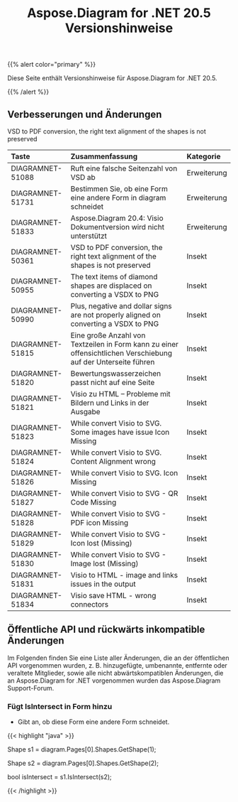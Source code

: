 ﻿---
title: Aspose.Diagram for .NET 20.5 Versionshinweise
type: docs
weight: 30
url: /de/net/aspose-diagram-for-net-20-5-release-notes/
---
{{% alert color="primary" %}} 

Diese Seite enthält Versionshinweise für Aspose.Diagram for .NET 20.5.

{{% /alert %}} 
## **Verbesserungen und Änderungen**
VSD to PDF conversion, the right text alignment of the shapes is not preserved

|**Taste**|**Zusammenfassung**|**Kategorie**|
|:- |:- |:- |
|DIAGRAMNET-51088|Ruft eine falsche Seitenzahl von VSD ab|Erweiterung|
|DIAGRAMNET-51731|Bestimmen Sie, ob eine Form eine andere Form in diagram schneidet|Erweiterung|
|DIAGRAMNET-51833|Aspose.Diagram 20.4: Visio Dokumentversion wird nicht unterstützt|Erweiterung|
|DIAGRAMNET-50361|VSD to PDF conversion, the right text alignment of the shapes is not preserved|Insekt|
|DIAGRAMNET-50955|The text items of diamond shapes are displaced on converting a VSDX to PNG|Insekt|
|DIAGRAMNET-50990|Plus, negative and dollar signs are not properly aligned on converting a VSDX to PNG|Insekt|
|DIAGRAMNET-51815|Eine große Anzahl von Textzeilen in Form kann zu einer offensichtlichen Verschiebung auf der Unterseite führen|Insekt|
|DIAGRAMNET-51820|Bewertungswasserzeichen passt nicht auf eine Seite|Insekt|
|DIAGRAMNET-51821|Visio zu HTML – Probleme mit Bildern und Links in der Ausgabe|Insekt|
|DIAGRAMNET-51823|While convert Visio to SVG. Some images have issue Icon Missing|Insekt|
|DIAGRAMNET-51824|While convert Visio to SVG. Content Alignment wrong|Insekt|
|DIAGRAMNET-51826|While convert Visio to SVG. Icon Missing|Insekt|
|DIAGRAMNET-51827|While convert Visio to SVG - QR Code Missing|Insekt|
|DIAGRAMNET-51828|While convert Visio to SVG - PDF icon Missing|Insekt|
|DIAGRAMNET-51829|While convert Visio to SVG - Icon lost (Missing)|Insekt|
|DIAGRAMNET-51830|While convert Visio to SVG - Image lost (Missing)|Insekt|
|DIAGRAMNET-51831|Visio to HTML - image and links issues in the output|Insekt|
|DIAGRAMNET-51834|Visio save HTML - wrong connectors|Insekt|

## **Öffentliche API und rückwärts inkompatible Änderungen**
Im Folgenden finden Sie eine Liste aller Änderungen, die an der öffentlichen API vorgenommen wurden, z. B. hinzugefügte, umbenannte, entfernte oder veraltete Mitglieder, sowie alle nicht abwärtskompatiblen Änderungen, die an Aspose.Diagram for .NET vorgenommen wurden das Aspose.Diagram Support-Forum.
### **Fügt IsIntersect in Form hinzu**
- Gibt an, ob diese Form eine andere Form schneidet.

{{< highlight "java" >}}

Shape s1 = diagram.Pages[0].Shapes.GetShape(1);

Shape s2 = diagram.Pages[0].Shapes.GetShape(2);

bool isIntersect = s1.IsIntersect(s2);

{{< /highlight >}}




